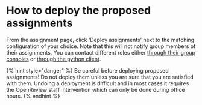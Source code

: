 # How to deploy the proposed assignments

From the assignment page, click ‘Deploy assignments’ next to the matching configuration of your choice. Note that this will not notify group members of their assignments. You can contact different roles either [through their group consoles](../../communication/how-to-send-messages-through-the-ui.md) or [through the python client](../../communication/how-to-send-messages-with-the-python-client.md).

{% hint style="danger" %}
Be careful before deploying proposed assignments! Do not deploy them unless you are sure that you are satisfied with them. Undoing a deployment is difficult and in most cases it requires the OpenReview staff intervention which can only be done during office hours.
{% endhint %}
